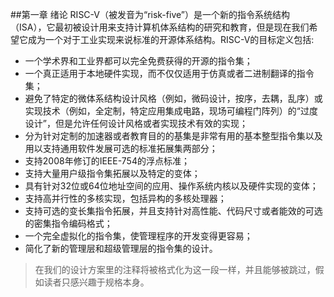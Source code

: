 ##第一章 绪论
RISC-V（被发音为“risk-five”）是一个新的指令系统结构（ISA），它最初被设计用来支持计算机体系结构的研究和教育，但是现在我们希望它成为一个对于工业实现来说标准的开源体系结构。RISC-V的目标定义包括:
* 一个学术界和工业界都可以完全免费获得的开源的指令集；
* 一个真正适用于本地硬件实现，而不仅仅适用于仿真或者二进制翻译的指令集；
* 避免了特定的微体系结构设计风格（例如，微码设计，按序，去耦，乱序）或实现技术（例如，全定制，特定应用集成电路，现场可编程门阵列）的“过度设计”，但是允许任何设计风格或者实现技术有效的实现；
* 分为针对定制的加速器或者教育目的的基集是非常有用的基本整型指令集以及用以支持通用软件发展可选的标准拓展集两部分；
* 支持2008年修订的IEEE-754的浮点标准；
* 支持大量用户级指令集拓展以及特定的变体；
* 具有针对32位或64位地址空间的应用、操作系统内核以及硬件实现的变体；
* 支持高并行性的多核实现，包括异构的多核处理器；
* 支持可选的变长集指令拓展，并且支持针对高性能、代码尺寸或者能效的可选的密集指令编码格式；
* 一个完全虚拟化的指令集，使管理程序的开发变得更容易；
* 简化了新的管理层和超级管理层的指令集的设计。
> 在我们的设计方案里的注释将被格式化为这一段一样，并且能够被跳过，假如读者只感兴趣于规格本身。

